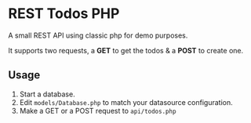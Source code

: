 # REST Todos PHP
 A small REST API using classic php for demo purposes.
 
 It supports two requests, a **GET** to get the todos & a **POST** to create one.
 
 ## Usage
1. Start a database.
2. Edit `models/Database.php` to match your datasource configuration.
3. Make a GET or a POST request to `api/todos.php`
